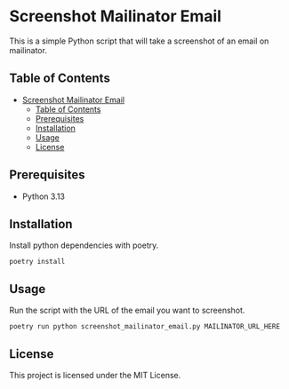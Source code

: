 # Screenshot Mailinator Email

This is a simple Python script that will take a screenshot of an email on mailinator.

## Table of Contents

- [Screenshot Mailinator Email](#screenshot-mailinator-email)
  - [Table of Contents](#table-of-contents)
  - [Prerequisites](#prerequisites)
  - [Installation](#installation)
  - [Usage](#usage)
  - [License](#license)

## Prerequisites

- Python 3.13

## Installation

Install python dependencies with poetry.

`poetry install`

## Usage

Run the script with the URL of the email you want to screenshot.

`poetry run python screenshot_mailinator_email.py MAILINATOR_URL_HERE`

## License

This project is licensed under the MIT License.
